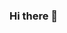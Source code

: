 ### Hi there 👋
<!--
<h2 align="center">Hi there 👋</h3>
<p align="center">
<img src="https://github-readme-stats.vercel.app/api?username=jlecomte-IED&count_private=true&show_icons=true&theme=dark" />
<img src="http://github-readme-streak-stats.herokuapp.com?user=jlecomte-IED&count_private=true&theme=dark" /><br />
<img src="https://github-readme-stats.vercel.app/api/top-langs/?username=jlecomte-IED&count_private=true&layout=compact&theme=dark" /><br />
</p>

**jlecomte-IED/jlecomte-IED** is a ✨ _special_ ✨ repository because its `README.md` (this file) appears on your GitHub profile.

Here are some ideas to get you started:

- 🔭 I’m currently working on ...
- 🌱 I’m currently learning ...
- 👯 I’m looking to collaborate on ...
- 🤔 I’m looking for help with ...
- 💬 Ask me about ...
- 📫 How to reach me: ...
- 😄 Pronouns: ...
- ⚡ Fun fact: ...




![Jeremie's GitHub stats](https://github-readme-stats.vercel.app/api?username=jlecomte-IED&count_private=true&hide=stars,prs,issues,contribs&theme=gruvbox_light)
-->
